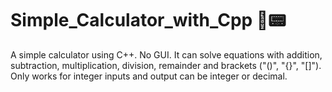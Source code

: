 # Simple_Calculator_with_Cpp 🔢📟
A simple calculator using C++. No GUI. It can solve equations with addition, subtraction, multiplication, division, remainder and brackets ("()", "{}", "[]"). Only works for integer inputs and output can be integer or decimal.
